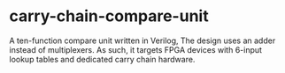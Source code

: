 # carry-chain-compare-unit
A ten-function compare unit written in Verilog,  The design uses an adder instead of multiplexers.  As such, it targets FPGA devices with 6-input lookup tables and dedicated carry chain hardware.
